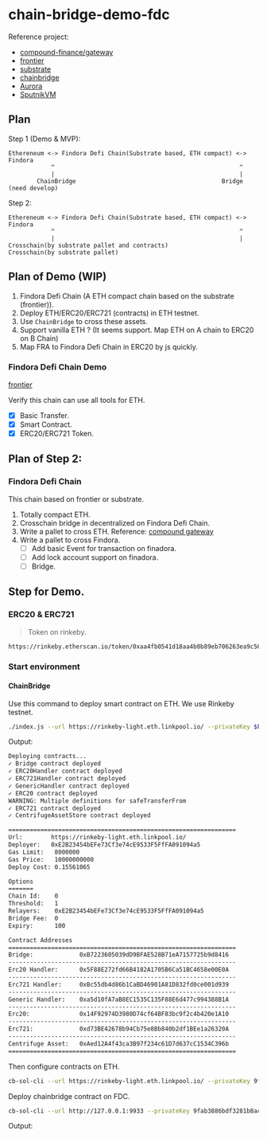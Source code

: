 # chain-bridge-demo-fdc

Reference project:

- [compound-finance/gateway](https://github.com/compound-finance/gateway)
- [frontier](https://github.com/paritytech/frontier)
- [substrate](https://substrate.dev/)
- [chainbridge](https://github.com/ChainSafe/ChainBridge)
- [Aurora](https://near.org/zh/blog/aurora-launches-near/)
- [SputnikVM](https://github.com/rust-blockchain/evm)

## Plan

Step 1 (Demo & MVP):

```
Ethereneum <-> Findora Defi Chain(Substrate based, ETH compact) <-> Findora
            ^                                                    ^
            |                                                    |
        ChainBridge                                         Bridge (need develop)
```

Step 2:

```
Ethereneum <-> Findora Defi Chain(Substrate based, ETH compact) <-> Findora
            ^                                                    ^
            |                                                    |
Crosschain(by substrate pallet and contracts)               Crosschain(by substrate pallet)
```

## Plan of Demo (WIP)

1. Findora Defi Chain (A ETH compact chain based on the substrate (frontier)).
2. Deploy ETH/ERC20/ERC721 (contracts) in ETH testnet.
3. Use `ChainBridge` to cross these assets.
4. Support vanilla ETH ? (It seems support. Map ETH on A chain to ERC20 on B Chain)
5. Map FRA to Findora Defi Chain in ERC20 by js quickly.

### Findora Defi Chain Demo

[frontier](https://github.com/paritytech/frontier)

Verify this chain can use all tools for ETH.
- [X] Basic Transfer.
- [X] Smart Contract.
- [X] ERC20/ERC721 Token.

## Plan of Step 2:

### Findora Defi Chain

This chain based on frontier or substrate.

1. Totally compact ETH.
2. Crosschain bridge in decentralized on Findora Defi Chain.
2. Write a pallet to cross ETH. Reference: [compound gateway](https://github.com/compound-finance/gateway)
3. Write a pallet to cross Findora.
    - [ ] Add basic Event for transaction on finadora.
    - [ ] Add lock account support on finadora.
    - [ ] Bridge.

## Step for Demo.

### ERC20 & ERC721

> Token on rinkeby.

```bash
https://rinkeby.etherscan.io/token/0xaa4fb0541d18aa4b0b89eb706263ea9c56589698
```

### Start environment

#### ChainBridge

Use this command to deploy smart contract on ETH. We use Rinkeby testnet.

``` bash
./index.js --url https://rinkeby-light.eth.linkpool.io/ --privateKey $PRIVATE_KEY --gasPrice deploy --all --relayers 0xE2B23454bEFe73Cf3e74cE9533F5FfFA091094a5 --relayerThreshold 1 --chainId 0
```

Output:

``` bash
Deploying contracts...
✓ Bridge contract deployed
✓ ERC20Handler contract deployed
✓ ERC721Handler contract deployed
✓ GenericHandler contract deployed
✓ ERC20 contract deployed
WARNING: Multiple definitions for safeTransferFrom
✓ ERC721 contract deployed
✓ CentrifugeAssetStore contract deployed

================================================================
Url:        https://rinkeby-light.eth.linkpool.io/
Deployer:   0xE2B23454bEFe73Cf3e74cE9533F5FfFA091094a5
Gas Limit:   8000000
Gas Price:   10000000000
Deploy Cost: 0.15561065

Options
=======
Chain Id:    0
Threshold:   1
Relayers:    0xE2B23454bEFe73Cf3e74cE9533F5FfFA091094a5
Bridge Fee:  0
Expiry:      100

Contract Addresses
================================================================
Bridge:             0xB7223605039dD9BFAE528B71eA7157725b9d8416
----------------------------------------------------------------
Erc20 Handler:      0x5F88E272fd66B4182A1705B6Ca51BC4658e00E0A
----------------------------------------------------------------
Erc721 Handler:     0xBc55db4d86b1CaBD46901A81D832fd0ce001d939
----------------------------------------------------------------
Generic Handler:    0xa5d10fA7aB8EC1535C135F88E6d477c994388B1A
----------------------------------------------------------------
Erc20:              0x14F92974D3980D74cf64BF83bc9f2c4b420e1A10
----------------------------------------------------------------
Erc721:             0xd73BE42678b94Cb75e8Bb840b2df1BEe1a26320A
----------------------------------------------------------------
Centrifuge Asset:   0xAed12A4f43ca3B97f234c61D7d637cC1534C396b
================================================================
```

Then configure contracts on ETH.

``` bash
cb-sol-cli --url https://rinkeby-light.eth.linkpool.io/ --privateKey 9fab3886bdf3281b8ace6957efb19ddd5bb6d32416ec408e6b0ce34e3a6eb732 --gasPrice 10000000000 bridge register-resource --bridge 0xB7223605039dD9BFAE528B71eA7157725b9d8416 --handler 0x5F88E272fd66B4182A1705B6Ca51BC4658e00E0A --resourceId 0x000000000000000000000000000000c76ebe4a02bbc34786d860b355f5a5ce00 --targetContract 0xaa4fb0541d18aa4b0b89eb706263ea9c56589698
```

Deploy chainbridge contract on FDC.

``` bash
cb-sol-cli --url http://127.0.0.1:9933 --privateKey 9fab3886bdf3281b8ace6957efb19ddd5bb6d32416ec408e6b0ce34e3a6eb732 --gasPrice 10000000000 deploy --all --relayers 0xE2B23454bEFe73Cf3e74cE9533F5FfFA091094a5 --relayerThreshold 1 --chainId 1
```
Output:

``` bash
```

